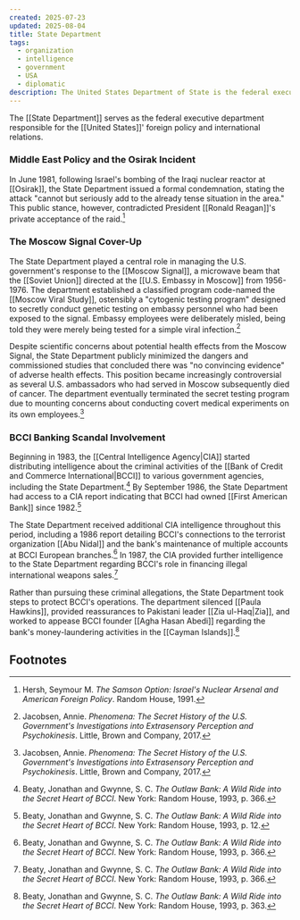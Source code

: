 ```yaml
---
created: 2025-07-23
updated: 2025-08-04
title: State Department
tags:
  - organization
  - intelligence
  - government
  - USA
  - diplomatic
description: The United States Department of State is the federal executive department responsible for the nation's foreign policy and international relations.
---
```

The [[State Department]] serves as the federal executive department responsible for the [[United States]]' foreign policy and international relations.

### Middle East Policy and the Osirak Incident

In June 1981, following Israel's bombing of the Iraqi nuclear reactor at [[Osirak]], the State Department issued a formal condemnation, stating the attack "cannot but seriously add to the already tense situation in the area." This public stance, however, contradicted President [[Ronald Reagan]]'s private acceptance of the raid.[^2]

### The Moscow Signal Cover-Up

The State Department played a central role in managing the U.S. government's response to the [[Moscow Signal]], a microwave beam that the [[Soviet Union]] directed at the [[U.S. Embassy in Moscow]] from 1956-1976. The department established a classified program code-named the [[Moscow Viral Study]], ostensibly a "cytogenic testing program" designed to secretly conduct genetic testing on embassy personnel who had been exposed to the signal. Embassy employees were deliberately misled, being told they were merely being tested for a simple viral infection.[^3]

Despite scientific concerns about potential health effects from the Moscow Signal, the State Department publicly minimized the dangers and commissioned studies that concluded there was "no convincing evidence" of adverse health effects. This position became increasingly controversial as several U.S. ambassadors who had served in Moscow subsequently died of cancer. The department eventually terminated the secret testing program due to mounting concerns about conducting covert medical experiments on its own employees.[^3]

### BCCI Banking Scandal Involvement

Beginning in 1983, the [[Central Intelligence Agency|CIA]] started distributing intelligence about the criminal activities of the [[Bank of Credit and Commerce International|BCCI]] to various government agencies, including the State Department.[^5] By September 1986, the State Department had access to a CIA report indicating that BCCI had owned [[First American Bank]] since 1982.[^4]

The State Department received additional CIA intelligence throughout this period, including a 1986 report detailing BCCI's connections to the terrorist organization [[Abu Nidal]] and the bank's maintenance of multiple accounts at BCCI European branches.[^5] In 1987, the CIA provided further intelligence to the State Department regarding BCCI's role in financing illegal international weapons sales.[^5]

Rather than pursuing these criminal allegations, the State Department took steps to protect BCCI's operations. The department silenced [[Paula Hawkins]], provided reassurances to Pakistani leader [[Zia ul-Haq|Zia]], and worked to appease BCCI founder [[Agha Hasan Abedi]] regarding the bank's money-laundering activities in the [[Cayman Islands]].[^6]

## Footnotes

[^1]: Seymour, Cheri. _The Last Circle: Danny Casolaro's Investigation into the Octopus and the PROMIS Software Scandal_. First Edition. TrineDay, 2010. 
[^2]: Hersh, Seymour M. _The Samson Option: Israel's Nuclear Arsenal and American Foreign Policy_. Random House, 1991. 
[^3]: Jacobsen, Annie. _Phenomena: The Secret History of the U.S. Government's Investigations into Extrasensory Perception and Psychokinesis_. Little, Brown and Company, 2017. 
[^4]: Beaty, Jonathan and Gwynne, S. C. _The Outlaw Bank: A Wild Ride into the Secret Heart of BCCI_. New York: Random House, 1993, p. 12. 
[^5]: Beaty, Jonathan and Gwynne, S. C. _The Outlaw Bank: A Wild Ride into the Secret Heart of BCCI_. New York: Random House, 1993, p. 366. 
[^6]: Beaty, Jonathan and Gwynne, S. C. _The Outlaw Bank: A Wild Ride into the Secret Heart of BCCI_. New York: Random House, 1993, p. 363.